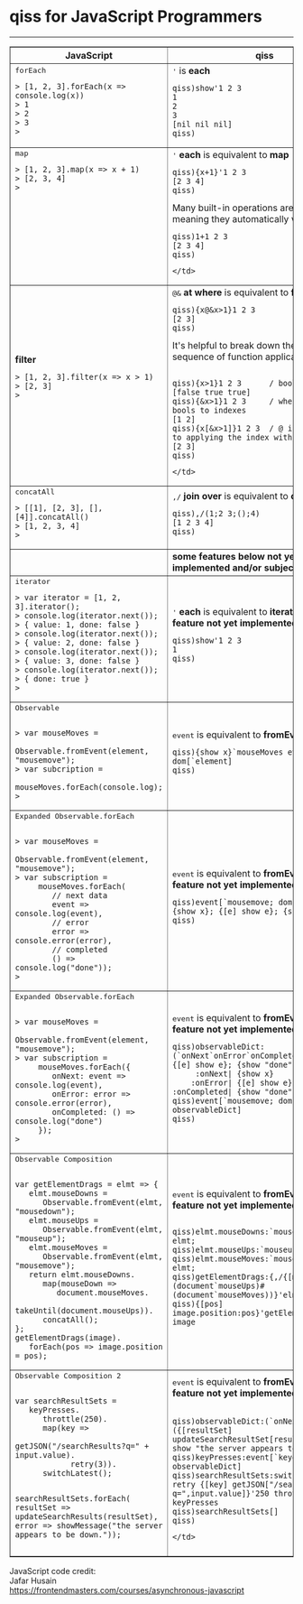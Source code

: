 qiss for JavaScript Programmers
=========

--------------


<table border=1>
<tr>
	<th>JavaScript</th>
	<th>qiss</th>
</tr>
<tr>
	<td>
		<a name="forEach"/>
		<tt>forEach</tt> <b></b>
<pre><code>> [1, 2, 3].forEach(x => console.log(x))
> 1
> 2
> 3
>
</code></pre>
	</td>
	<td>
		<tt>'</tt> is <b>each</b>
<pre><code>qiss)show'1 2 3
1
2
3
[nil nil nil]
qiss)
</pre></code>
	</td>
</tr>
<tr>
	<td valign="top">
		<a name="map"/>
		<tt>map</tt> <b></b>
<pre><code>> [1, 2, 3].map(x => x + 1)
> [2, 3, 4]
>
</code></pre>
	</td>
	<td>
		<tt>'</tt> <b>each</b> is equivalent to <b>map</b>
<pre><code>qiss){x+1}'1 2 3
[2 3 4]
qiss)
</code></pre>
		Many built-in operations are <i>atomic</i>, meaning they automatically vectorize:
<pre><code>qiss)1+1 2 3
[2 3 4]
qiss)
</code></pre>

	</td>
</tr>
<tr>
	<td>
		<a name="filter"/>
		<tt></tt> <b>filter</b>
<pre><code>> [1, 2, 3].filter(x => x > 1)
> [2, 3]
>
	</td>
	<td>
		<tt>@&</tt> <b>at where</b> is equivalent to <b>filter</b>
<pre><code>qiss){x@&x>1}1 2 3
[2 3]
qiss)</code></pre>
It's helpful to break down the right-to-left sequence of function applications 
<pre><code>
qiss){x>1}1 2 3      / boolean filter
[false true true]
qiss){&x>1}1 2 3     / where transforms bools to indexes
[1 2]
qiss){x[&x>1]}1 2 3  / @ is equivalent to applying the index with [ ]
[2 3]
qiss)
</code></pre>


	</td>

	
	
</tr>
<tr>
	<td>
		<a name="concatAll"/>
		<tt>concatAll</tt>  <b></b>
<pre><code>> [[1], [2, 3], [], [4]].concatAll()
> [1, 2, 3, 4]
>
</code></pre>
	</td>
	<td>
		<tt>,/</tt> <b>join over</b> is equivalent to <b>concatAll</b>
<pre><code>qiss),/(1;2 3;();4)
[1 2 3 4]
qiss)</code></pre>
	</td>
</tr>

<tr>
    <td>
       <b></b>
    </td>
    <td>
       <b>some features below not yet implemented and/or subject to change</b>
    </td>
</tr>

<tr>
	<td>
		<a name="iterator"/>
		<tt>iterator</tt>  <b></b>
<pre><code>> var iterator = [1, 2, 3].iterator();
> console.log(iterator.next());
> { value: 1, done: false }
> console.log(iterator.next());
> { value: 2, done: false }
> console.log(iterator.next());
> { value: 3, done: false }
> console.log(iterator.next());
> { done: true }
> 
</code></pre>
	</td>
	<td>
		<tt>'</tt> <b>each</b> is equivalent to <b>iterator</b>  <b>TODO - feature not yet implemented </b>
<pre><code>qiss)show'1 2 3
1
qiss)</code></pre>
	</td>
</tr>


<tr>
	<td>
		<a name="Observable"/>
		<tt>Observable</tt>  <b></b>
<pre><code>
> var mouseMoves = 
     Observable.fromEvent(element, "mousemove");
> var subcription = 
     mouseMoves.forEach(console.log);
> 
</code></pre>
	</td>
	<td>
		<tt>event</tt> <b></b> is equivalent to <b>fromEvent</b>  
<pre><code>qiss){show x}`mouseMoves event dom[`element] 
qiss)</code></pre>
	</td>
</tr>


<tr>
	<td>
		<a name="Observable"/>
		<tt>Expanded Observable.forEach</tt>  <b></b>
<pre><code>
> var mouseMoves = 
     Observable.fromEvent(element, "mousemove");
> var subscription = 
     mouseMoves.forEach(
        // next data
        event => console.log(event),
        // error
        error => console.error(error),
        // completed
        () => console.log("done"));
> 
</code></pre>
	</td>
	<td>
		<tt>event</tt> <b></b> is equivalent to <b>fromEvent</b> <b><b><b>TODO - feature not yet implemented </b> </b> </b>
<pre><code>qiss)event[`mousemove; dom[`element]; {show x}; {[e] show e}; {show "done"}] 
qiss)</code></pre>
	</td>
</tr>


<tr>
	<td>
		<a name="Observable"/>
		<tt>Expanded Observable.forEach</tt>  <b></b>
<pre><code>
> var mouseMoves = 
     Observable.fromEvent(element, "mousemove");
> var subscription = 
     mouseMoves.forEach({
        onNext: event => console.log(event),
        onError: error => console.error(error),
        onCompleted: () => console.log("done")
     });
> 
</code></pre>
	</td>
	<td>
		<tt>event</tt> <b></b> is equivalent to <b>fromEvent</b> <b>TODO - feature not yet implemented </b>
<pre><code>qiss)observableDict:(`onNext`onError`onCompleted)!({show x}; {[e] show e}; {show "done"})
     :onNext| {show x}
    :onError| {[e] show e}
:onCompleted| {show "done"}
qiss)event[`mousemove; dom[`element]; observableDict] 
qiss)</code></pre>
	</td>
</tr>

<tr>
	<td>
		<a name="Observable Composition"/>
		<tt>Observable Composition</tt>  <b></b>
<pre><code>
var getElementDrags = elmt => {
   elmt.mouseDowns = 
      Observable.fromEvent(elmt, "mousedown");
   elmt.mouseUps = 
      Observable.fromEvent(elmt, "mouseup");
   elmt.mouseMoves = 
      Observable.fromEvent(elmt, "mousemove");
   return elmt.mouseDowns.
      map(mouseDown =>
         document.mouseMoves.
            takeUntil(document.mouseUps)).
      concatAll();
};
getElementDrags(image).
   forEach(pos => image.position = pos);
</code></pre>
	</td>
	<td>
		<tt>event</tt> <b></b> is equivalent to <b>fromEvent</b> <b>TODO - feature not yet implemented </b>
<pre><code>
qiss)elmt.mouseDowns:`mousedown event elmt;
qiss)elmt.mouseUps:`mouseup event elmt;
qiss)elmt.mouseMoves:`mousemove event elmt;
qiss)getElementDrags:{,/{[mouseDown] (document`mouseUps)#(document`mouseMoves))}'elmt.mouseDowns} 
qiss){[pos] image.position:pos}'getElementDrags image
</code></pre>
	</td>
</tr>


<tr>
	<td>
		<a name="Observable Composition 2"/>
		<tt>Observable Composition 2</tt>  <b></b>
<pre><code>
var searchResultSets = 
   keyPresses.
      throttle(250).
      map(key =>
         getJSON("/searchResults?q=" + input.value).
            retry(3)).
      switchLatest();
      
searchResultSets.forEach(
   resultSet => updateSearchResults(resultSet),
   error => showMessage("the server appears to be down."));
</code></pre>
	</td>
	<td>
		<tt>event</tt> <b></b> is equivalent to <b>fromEvent</b> <b>TODO - feature not yet implemented </b>
<pre><code>
qiss)observableDict:(`onNext`onError)!({[resultSet] updateSearchResultSet[resultSet]}; {[e] show "the server appears to be down."})
qiss)keyPresses:event[`keydown; elmt; observableDict]
qiss)searchResultSets:switchLatest 3 retry {[key] getJSON["/searchResults?q=",input.value]}'250 throttle keyPresses
qiss)searchResultSets[]
qiss)
</code></pre>
	</td>
</tr>


</table>

JavaScript code credit: </br>
Jafar Husain </br>
https://frontendmasters.com/courses/asynchronous-javascript
